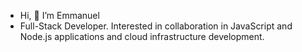 -  Hi, 👋 I’m Emmanuel
-  Full-Stack Developer. Interested in collaboration in JavaScript and Node.js applications and cloud infrastructure development.


<!----
NodEm9/NodEm9 is a ✨ special ✨ repository because its `README.md` (this file) appears on your GitHub profile.
You can click the Preview link to take a look at you
 ----!>

